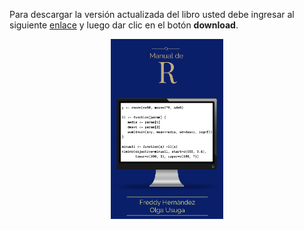 Para descargar la versión actualizada del libro usted debe ingresar al siguiente [enlace](https://github.com/fhernanb/Manual-de-R/blob/master/_book/Manual_de_R.pdf) y luego dar clic en el botón __download__.
<p align="center">
  <img src="images/portada.png" width="180">
</p>


